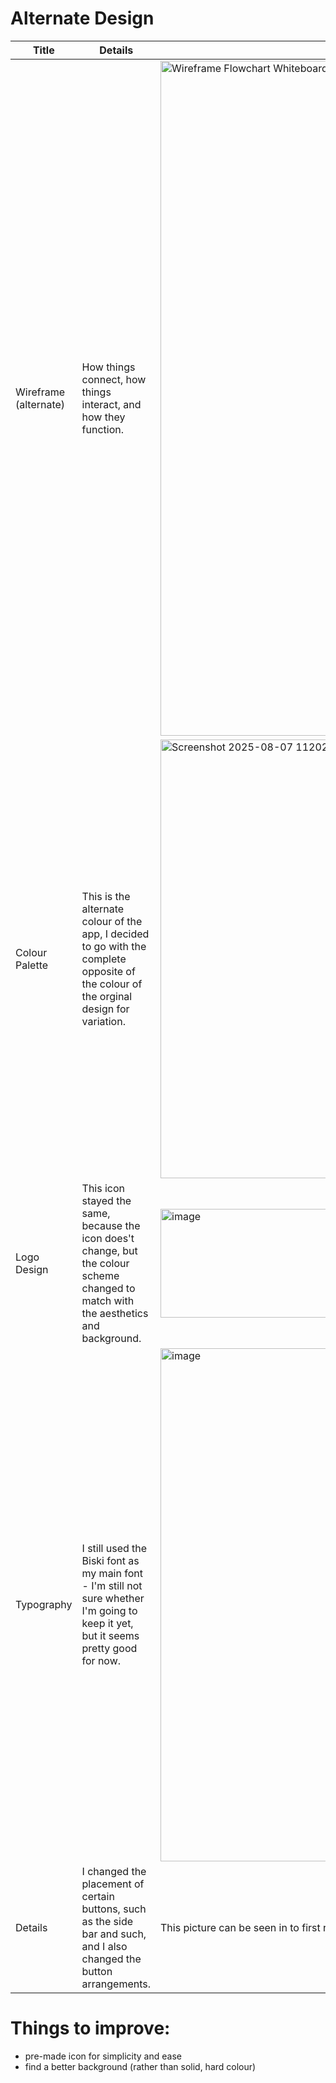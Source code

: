 # Alternate Design
| Title | Details | Image |
|------------------------------------------------------------------------------------------|---------------------------------------------------------------------------------------------|---------------------------------------------------------------------------------------------| 
| Wireframe (alternate) | How things connect, how things interact, and how they function. | <img width="1920" height="1080" alt="Wireframe Flowchart Whiteboard" src="https://github.com/user-attachments/assets/6bf38719-b1d2-4a25-9d14-f41898b64725" />
| Colour Palette | This is the alternate colour of the app, I decided to go with the complete opposite of the colour of the orginal design for variation. | <img width="1917" height="702" alt="Screenshot 2025-08-07 112025" src="https://github.com/user-attachments/assets/78033281-c091-4381-90b7-a3e3da321209" /> | 
| Logo Design | This icon stayed the same, because the icon does't change, but the colour scheme changed to match with the aesthetics and background. | <img width="425" height="174" alt="image" src="https://github.com/user-attachments/assets/9d235fcb-0218-492a-84a3-4e6e0c30b28d" />|
| Typography | I still used the Biski font as my main font - I'm still not sure whether I'm going to keep it yet, but it seems pretty good for now. | <img width="760" height="821" alt="image" src="https://github.com/user-attachments/assets/21d3516a-72cd-441b-8e7c-445da6dcc659" /> |
| Details | I changed the placement of certain buttons, such as the side bar and such, and I also changed the button arrangements. | This picture can be seen in to first row, in the wireframe). |

# Things to improve:
- pre-made icon for simplicity and ease
- find a better background (rather than solid, hard colour)
